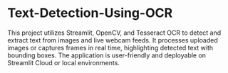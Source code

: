 # Text-Detection-Using-OCR
This project utilizes Streamlit, OpenCV, and Tesseract OCR to detect and extract text from images and live webcam feeds. It processes uploaded images or captures frames in real time, highlighting detected text with bounding boxes. The application is user-friendly and deployable on Streamlit Cloud or local environments.
